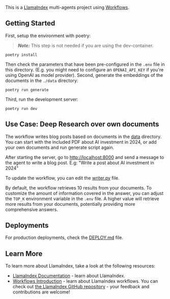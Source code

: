 This is a [LlamaIndex](https://www.llamaindex.ai/) multi-agents project using [Workflows](https://docs.llamaindex.ai/en/stable/understanding/workflows/).

## Getting Started

First, setup the environment with poetry:

> **_Note:_** This step is not needed if you are using the dev-container.

```shell
poetry install
```

Then check the parameters that have been pre-configured in the `.env` file in this directory. (E.g. you might need to configure an `OPENAI_API_KEY` if you're using OpenAI as model provider).
Second, generate the embeddings of the documents in the `./data` directory:

```shell
poetry run generate
```

Third, run the development server:

```shell
poetry run dev
```

## Use Case: Deep Research over own documents

The workflow writes blog posts based on documents in the [data](./data) directory. You can start with the included PDF about AI investment in 2024, or add your own documents and run generate script again.

After starting the server, go to [http://localhost:8000](http://localhost:8000) and send a message to the agent to write a blog post.
E.g: "Write a post about AI investment in 2024"

To update the workflow, you can edit the [writer.py](./app/workflows/writer.py) file.

By default, the workflow retrieves 10 results from your documents. To customize the amount of information covered in the answer, you can adjust the `TOP_K` environment variable in the `.env` file. A higher value will retrieve more results from your documents, potentially providing more comprehensive answers.

## Deployments

For production deployments, check the [DEPLOY.md](DEPLOY.md) file.

## Learn More

To learn more about LlamaIndex, take a look at the following resources:

- [LlamaIndex Documentation](https://docs.llamaindex.ai) - learn about LlamaIndex.
- [Workflows Introduction](https://docs.llamaindex.ai/en/stable/understanding/workflows/) - learn about LlamaIndex workflows.
  You can check out [the LlamaIndex GitHub repository](https://github.com/run-llama/llama_index) - your feedback and contributions are welcome!

